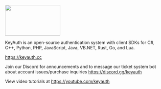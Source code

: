 <img src="https://cdn.keyauth.cc/v2/assets/media/logos/logo-1-dark.png" alt="" width="180" height="100">

KeyAuth is an open-source authentication system with client SDKs for C#, C++, Python, PHP, JavaScript, Java, VB.NET, Rust, Go, and Lua.

https://keyauth.cc

Join our Discord for announcements and to message our ticket system bot about account issues/purchase inquiries https://discord.gg/keyauth

View video tutorials at https://youtube.com/keyauth

